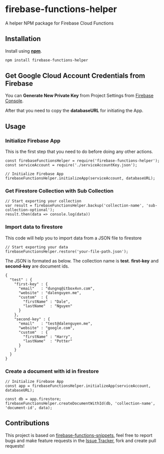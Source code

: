 # firebase-functions-helper
A helper NPM package for Firebase Cloud Functions

## Installation 

Install using [__npm__](https://www.npmjs.com/).

```sh
npm install firebase-functions-helper
```

## Get Google Cloud Account Credentials from Firebase

You can __Generate New Private Key__ from Project Settings from [Firebase Console](https://console.firebase.google.com).

After that you need to copy the __databaseURL__ for initiating the App. 

## Usage 

### Initialize Firebase App

This is the first step that you need to do before doing any other actions.

```
const firebaseFunctionsHelper = require('firebase-functions-helper');
const serviceAccount = require('./serviceAccountKey.json');

// Initialize Firebase App
firebaseFunctionsHelper.initializeApp(serviceAccount, databaseURL);
```

### Get Firestore Collection with Sub Collection

```
// Start exporting your collection
var result = firebaseFunctionsHelper.backup('collection-name', 'sub-collection-optional');
result.then(data => console.log(data))
```

### Import data to firestore 

This code will help you to import data from a JSON file to firestore

```
// Start exporting your data
firebaseFunctionsHelper.restore('your-file-path.json');
```

The JSON is formated as below. The collection name is __test__. __first-key__ and __second-key__ are document ids. 

```
{
  "test" : {
    "first-key" : {
      "email"   : "dungnq@itbox4vn.com",
      "website" : "dalenguyen.me",
      "custom"  : {
        "firstName" : "Dale",
        "lastName"  : "Nguyen"
      }
    },
    "second-key" : {
      "email"   : "test@dalenguyen.me",
      "website" : "google.com",
      "custom"  : {
        "firstName" : "Harry",
        "lastName"  : "Potter"
      }
    }
  }
}
```

### Create a document with id in firestore

```
// Initialize Firebase App
const app = firebaseFunctionsHelper.initializeApp(serviceAccount, databaseURL);

const db = app.firestore;
firebaseFunctionsHelper.createDocumentWithId(db, 'collection-name', 'document-id', data);
```

## Contributions

This project is based on [firebase-functions-snippets](https://github.com/dalenguyen/firebase-functions-snippets), feel free to report bugs and make feature requests in the [Issue Tracker](https://github.com/dalenguyen/firebase-functions-helper/issues), fork and create pull requests!